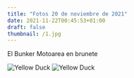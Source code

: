 ```yaml
---
title: "Fotos 20 de noviembre de 2021"
date: 2021-11-22T00:45:53+01:00
draft: false
thumbnail: /1.jpg
---
```


El Bunker Motoarea en brunete

![Yellow Duck](/1.jpg 'Yellow Duck')
![Yellow Duck](/2.jpg 'Yellow Duck')
